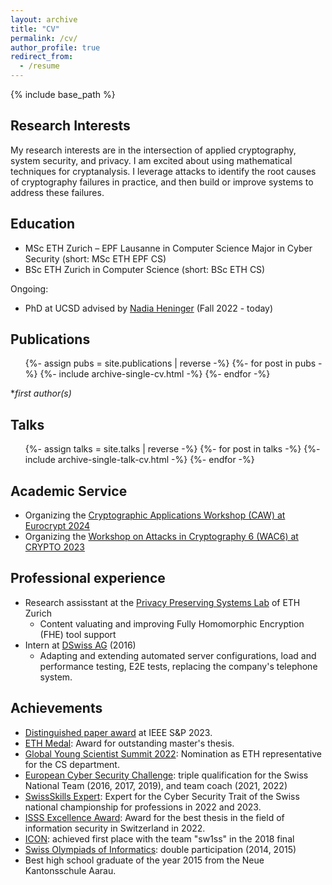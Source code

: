 ```yaml
---
layout: archive
title: "CV"
permalink: /cv/
author_profile: true
redirect_from:
  - /resume
---
```


{% include base_path %}

## Research Interests
My research interests are in the intersection of applied cryptography, system security, and privacy. I am excited about using mathematical techniques for cryptanalysis. I leverage attacks to identify the root causes of cryptography failures in practice, and then build or improve systems to address these failures.

## Education

- MSc ETH Zurich &ndash; EPF Lausanne in Computer Science Major in Cyber Security (short: MSc ETH EPF CS)
- BSc ETH Zurich in Computer Science (short: BSc ETH CS)

Ongoing:

- PhD at UCSD advised by [Nadia Heninger](https://cseweb.ucsd.edu/~nadiah/) (Fall 2022 - today)

## Publications

<ul>
{%- assign pubs = site.publications | reverse -%}
{%- for post in pubs -%}
    {%- include archive-single-cv.html -%}
{%- endfor -%}
</ul>

\*_first author(s)_

## Talks

<ul>
{%- assign talks = site.talks | reverse -%}
{%- for post in talks -%}
    {%- include archive-single-talk-cv.html -%}
{%- endfor -%}
</ul>

## Academic Service

- Organizing the [Cryptographic Applications Workshop (CAW) at Eurocrypt 2024](https://caw.cryptanalysis.fun/)
- Organizing the [Workshop on Attacks in Cryptography 6 (WAC6) at CRYPTO 2023](https://wac6.cryptanalysis.fun/)

## Professional experience

- Research assisstant at the [Privacy Preserving Systems Lab](https://pps-lab.com/) of ETH Zurich
  - Content valuating and improving Fully Homomorphic Encryption (FHE) tool support
- Intern at [DSwiss AG](https://www.securesafe.com/en/business/overview) (2016)
  - Adapting and extending automated server configurations, load and performance testing, E2E tests, replacing the company's telephone system.

## Achievements

- [Distinguished paper award](https://www.ieee-security.org/TC/SP2023/program-awards.html) at IEEE S&P 2023.
- [ETH Medal](https://ethz.ch/en/the-eth-zurich/education/awards/eth-medal/outstanding-master-theses.html): Award for outstanding master's thesis.
- [Global Young Scientist Summit 2022](https://www.nrf.gov.sg/gyss/home): Nomination as ETH representative for the CS department.
- [European Cyber Security Challenge](https://europeancybersecuritychallenge.eu/): triple qualification for the Swiss National Team (2016, 2017, 2019), and team coach (2021, 2022)
- [SwissSkills Expert](https://www.swiss-skills.ch/de): Expert for the Cyber Security Trait of the Swiss national championship for professions in 2022 and 2023.
- [ISSS Excellence Award](https://isss.ch/veranstaltungeb-kurse/isss-excellence-award-2022/): Award for the best thesis in the field of information security in Switzerland in 2022.
- [ICON](https://icon.ngo/challenge-ctf/): achieved first place with the team "sw1ss" in the 2018 final
- [Swiss Olympiads of Informatics](https://soi.ch/): double participation (2014, 2015)
- Best high school graduate of the year 2015 from the Neue Kantonsschule Aarau.
